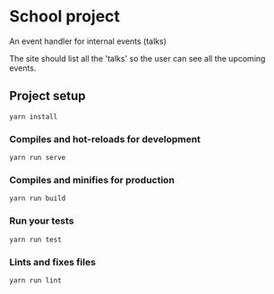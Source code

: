 # School project

An event handler for internal events (talks) 

The site should list all the 'talks' so the user can see all the upcoming events. 


## Project setup
```
yarn install
```

### Compiles and hot-reloads for development
```
yarn run serve
```

### Compiles and minifies for production
```
yarn run build
```

### Run your tests
```
yarn run test
```

### Lints and fixes files
```
yarn run lint
```
